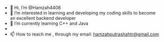 - 👋 Hi, I’m @Hamzah4408
- 👀 I’m interested in learning and developing my coding skills to become an excellent backend developer
- 🌱 I’m currently learning C++ and Java
- 
- 📫 How to reach me , through my email: hamzahputrashahtr@gmail.com

<!---
Hamzah4408/Hamzah4408 is a ✨ special ✨ repository because its `README.md` (this file) appears on your GitHub profile.
You can click the Preview link to take a look at your changes.
--->
